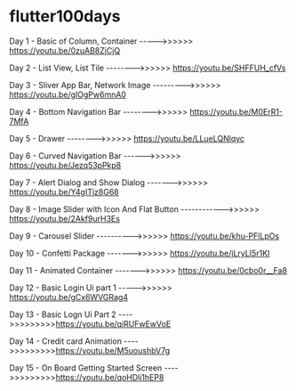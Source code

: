 # flutter100days

Day 1 - Basic of Column, Container ----->>>>>> https://youtu.be/0zuAB8ZjCjQ


Day 2 - List View, List Tile -------->>>>>> https://youtu.be/SHFFUH_cfVs


Day 3 - Sliver App Bar, Network Image --------->>>>>> https://youtu.be/gIOgPw6mnA0


Day 4 - Bottom Navigation Bar -------->>>>>> https://youtu.be/M0ErR1-7MfA


Day 5 - Drawer -------->>>>>> https://youtu.be/LLueLQNlqyc


Day 6 - Curved Navigation Bar ------>>>>>> https://youtu.be/Jezq53pPkp8


Day 7 - Alert Dialog and Show Dialog ------->>>>>> https://youtu.be/Y4gITjz8G68


Day 8 - Image Slider with Icon And Flat Button ------------>>>>>> https://youtu.be/2Akf9urH3Es


Day 9 - Carousel Slider ---------->>>>>> https://youtu.be/khu-PFlLpOs


Day 10 - Confetti Package ------->>>>>> https://youtu.be/jLryLI5r1KI


Day 11 - Animated Container ------->>>>>> https://youtu.be/0cbo0r__Fa8


Day 12 - Basic Login Ui part 1   ----->>>>>> https://youtu.be/gCx6WVGRag4


Day 13  - Basic Logn Ui Part 2   ---->>>>>>>>>https://youtu.be/qjRUFwEwVoE


Day 14  - Credit card Animation   ---->>>>>>>>>https://youtu.be/M5uoushbV7g


Day 15  -   On Board Getting Started Screen  ---->>>>>>>>>https://youtu.be/qoHDlj1hEP8




